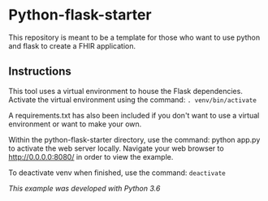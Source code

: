 # Python-flask-starter
This repository is meant to be a template for those who want to use python and flask to create a FHIR application. 

## Instructions
This tool uses a virtual environment to house the Flask dependencies. Activate the virtual environment using the command: `. venv/bin/activate`

A requirements.txt has also been included if you don't want to use a virtual environment or want to make your own.

Within the python-flask-starter directory, use the command: python app.py to activate the web server locally. Navigate your web browser to http://0.0.0.0:8080/ in order to view the example.

To deactivate venv when finished, use the command: `deactivate`

*This example was developed with Python 3.6*
